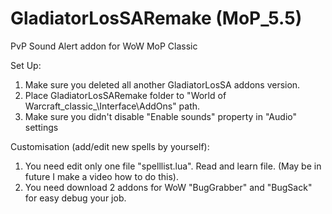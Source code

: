 # GladiatorLosSARemake (MoP_5.5)
PvP Sound Alert addon for WoW MoP Classic

Set Up:
1. Make sure you deleted all another GladiatorLosSA addons version.
2. Place GladiatorLosSARemake folder to "World of Warcraft\_classic_\Interface\AddOns" path.
3. Make sure you didn't disable "Enable sounds" property in "Audio" settings

Customisation (add/edit new spells by yourself):
1. You need edit only one file "spelllist.lua". Read and learn file. (May be in future I make a video how to do this).
2. You need download 2 addons for WoW "BugGrabber" and "BugSack" for easy debug your job.
